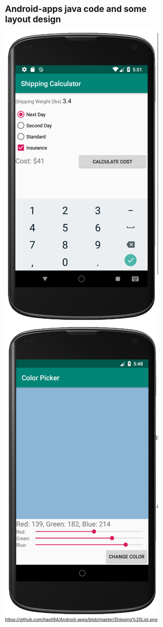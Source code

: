 # Android-apps java code and some layout design
![image](https://github.com/haoli94/Android-apps/blob/master/Shipping%20Calculator.png)
![image](https://github.com/haoli94/Android-apps/blob/master/Color%20Picker.png)
https://github.com/haoli94/Android-apps/blob/master/Shipping%20List.png
